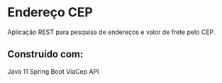 # Endereço CEP
 Aplicação REST para pesquisa de endereços e valor de frete pelo CEP.

## Construído com:
  Java 11
  Spring Boot
  ViaCep API

